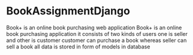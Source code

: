 # BookAssignmentDjango
Book+ is an online book purchasing web application
Book+ is an online book purchasing application 
it consists of two kinds of users one is seller and other is customer
customer can purchase a book whereas seller can sell a book 
all data is stored in form of models in database

